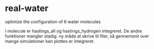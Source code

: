 # real-water
optimize the configuration of 6 water molecules

I molecule er hastings_all og hastings_hydrogen integreret.
De andre funktioner mangler stadig.
ny måde at skrive til filer, så gennemsnit over mange simulationer kan plottes er integreret.

